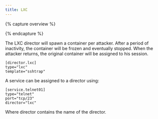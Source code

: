 ```yaml
---
title: LXC
---
```


{% capture overview %}

{% endcapture %}

The LXC director will spawn a container per attacker. After a period of inactivity, the container will be frozen and eventually stopped. When the attacker returns, the original container will be assigned to his session. 

```
[director.lxc]
type="lxc"
template="sshtrap"
```

A service can be assigned to a director using:

```
[service.telnet01]
type="telnet"
port="tcp/23"
director="lxc"
```

Where director contains the name of the director.
